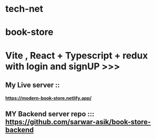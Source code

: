 # tech-net

# book-store

# Vite , React + Typescript + redux with login and signUP >>>

## My Live server ::
####  https://modern-book-store.netlify.app/

## MY Backend server repo :::  https://github.com/sarwar-asik/book-store-backend
   